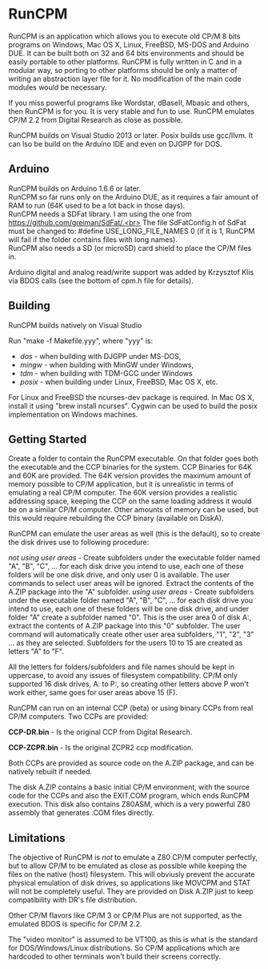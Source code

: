 # RunCPM

RunCPM is an application which allows you to execute old CP/M 8 bits programs on Windows, Mac OS X, Linux, FreeBSD, MS-DOS and Arduino DUE. It can be built both on 32 and 64 bits environments and should be easily portable to other platforms.
RunCPM is fully written in C and in a modular way, so porting to other platforms should be only a matter of writing an abstraction layer file for it. No modification of the main code modules would be necessary.

If you miss powerful programs like Wordstar, dBaseII, Mbasic and others, then RunCPM is for you. It is very stable and fun to use.
RunCPM emulates CP/M 2.2 from Digital Research as close as possible.

RunCPM builds on Visual Studio 2013 or later. Posix builds use gcc/llvm. It can lso be build on the Arduino IDE and even on DJGPP for DOS.

## Arduino

RunCPM builds on Arduino 1.6.6 or later.<br>
RunCPM so far runs only on the Arduino DUE, as it requires a fair amount of RAM to run (64K used to be a lot back in those days).<br>
RunCPM needs a SDFat library. I am using the one from https://github.com/greiman/SdFat/.<br>
The file SdFatConfig.h of SdFat must be changed to: #define USE_LONG_FILE_NAMES 0 (if it is 1, RunCPM will fail if the folder contains files with long names).<br>
RunCPM also needs a SD (or microSD) card shield to place the CP/M files in.<br>

Arduino digital and analog read/write support was added by Krzysztof Klis via BDOS calls (see the bottom of cpm.h file for details).

## Building

RunCPM builds natively on Visual Studio

Run "make -f Makefile.yyy", where "yyy" is:

* *dos* - when building with DJGPP under MS-DOS,
* *mingw* - when building with MinGW under Windows,
* *tdm* - when building with TDM-GCC under Windows
* *posix* - when building under Linux, FreeBSD, Mac OS X, etc.

For Linux and FreeBSD the ncurses-dev package is required. In Mac OS X, install it using "brew install ncurses".
Cygwin can be used to build the posix implementation on Windows machines.

## Getting Started

Create a folder to contain the RunCPM executable. On that folder goes both the executable and the CCP binaries for the system. CCP Binaries for 64K and 60K are provided.
The 64K version provides the maximum amount of memory possible to CP/M application, but it is unrealistic in terms of emulating a real CP/M computer.
The 60K version provides a realistic addressing space, keeping the CCP on the same loading address it would be on a similar CP/M computer.
Other amounts of memory can be used, but this would require rebuilding the CCP binary (available on DiskA).

RunCPM can emulate the user areas as well (this is the default), so to create the disk drives use to following procedure:

*not using user areas* - Create subfolders under the executable folder named "A", "B", "C", ... for each disk drive you intend to use, each one of these folders will be one disk drive, and only user 0 is available. The user commands to select user areas will be ignored. Extract the contents of the A.ZIP package into the "A" subfolder.
*using user areas* - Create subfolders under the executable folder named "A", "B", "C", ... for each disk drive you intend to use, each one of these folders will be one disk drive, and under folder "A" create a subfolder named "0". This is the user area 0 of disk A:, extract the contents of A.ZIP package into this "0" subfolder. The user command will automatically create other user area subfolders, "1", "2", "3" ... as they are selected. Subfolders for the users 10 to 15 are created as letters "A" to "F".

All the letters for folders/subfolders and file names should be kept in uppercase, to avoid any issues of filesystem compatibility.
CP/M only supported 16 disk drives, A: to P:, so creating other letters above P won't work either, same goes for user areas above 15 (F).

RunCPM can run on an internal CCP (beta) or using binary CCPs from real CP/M computers. Two CCPs are provided:

**CCP-DR.bin** - Is the original CCP from Digital Research.

**CCP-ZCPR.bin** - Is the original ZCPR2 ccp modification.

Both CCPs are provided as source code on the A.ZIP package, and can be natively rebuilt if needed.

The disk A.ZIP contains a basic initial CP/M environment, with the source code for the CCPs and also the EXIT.COM program, which ends RunCPM execution.
This disk also contains Z80ASM, which is a very powerful Z80 assembly that generates .COM files directly.

## Limitations

The objective of RunCPM is *not* to emulate a Z80 CP/M computer perfectly, but to allow CP/M to be emulated as close as possible while keeping the files on the native (host) filesystem.
This will obviusly prevent the accurate physical emulation of disk drives, so applications like MOVCPM and STAT will not be completely useful.
They are provided on Disk A.ZIP just to keep compatibility with DR's file distribution.

Other CP/M flavors like CP/M 3 or CP/M Plus are not supported, as the emulated BDOS is specific for CP/M 2.2.

The "video monitor" is assumed to be VT100, as this is what is the standard for DOS/Windows/Linux distributions. So CP/M applications which are hardcoded to other terminals won't build their screens correctly.
